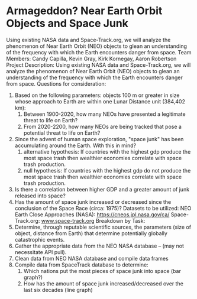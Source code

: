 # Armageddon? Near Earth Orbit Objects and Space Junk
Using existing NASA data and Space-Track.org, we will analyze the phenomenon of Near Earth Orbit (NEO) objects to glean an understanding of the frequency with which the Earth encounters danger from space.
Team Members: Candy Capilla, Kevin Gray, Kirk Kornegay, Aaron Robertson
Project Description: Using existing NASA data and Space-Track.org, we will analyze the
phenomenon of Near Earth Orbit (NEO) objects to glean an understanding of the frequency
with which the Earth encounters danger from space.
Questions for consideration:

1. Based on the following parameters: objects 100 m or greater in size whose approach to Earth are within one Lunar Distance unit (384,402 km):
    1. Between 1900-2020, how many NEOs have presented a legitimate threat to life on Earth? 
    1. From 2020-2200, how many NEOs are being tracked that pose a potential threat to life on Earth?
1. Since the advent of human space exploration, "space junk" has been accumulating
around the Earth. With this in mind?
    1. alternative hypothesis: If countries with the highest gdp produce the most space trash then wealthier economies correlate with space trash    production.
    1. null hypothesis: If countries with the highest gdp do not produce the most space trash then wealthier economies correlate with space trash    production.
1. Is there a correlation between higher GDP and a greater amount of junk released into space?
1. Has the amount of space junk increased or decreased since the conclusion of the Space Race (circa: 1975)?
Datasets to be utilized:
NEO Earth Close Approaches (NASA): https://cneos.jpl.nasa.gov/ca/
Space-Track.org: www.space-track.org
Breakdown by Task:
1. Determine, through reputable scientific sources, the parameters (size of object, distance
from Earth) that determine potentially globally catastrophic events.
1. Gather the appropriate data from the NEO NASA database – (may not necessitate API
pull).
1. Clean data from NEO NASA database and compile data frames
1. Compile data from SpaceTrack database to determine:
    1. Which nations put the most pieces of space junk into space (bar graph?)
    1. How has the amount of space junk increased/decreased over the last six decades (line graph)
















